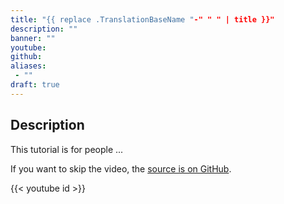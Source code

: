 ```yaml
---
title: "{{ replace .TranslationBaseName "-" " " | title }}"
description: ""
banner: ""
youtube:
github: 
aliases: 
 - ""
draft: true
---
```


## Description

This tutorial is for people ...

If you want to skip the video, the [source is on GitHub](https://github.com/VidyaSource/project).

{{< youtube id >}}